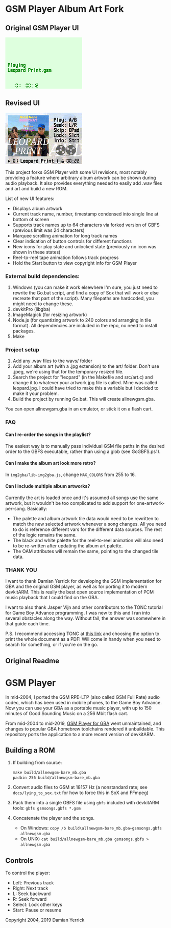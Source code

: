 # GSM Player Album Art Fork

## Original GSM Player UI

![Old screenshot](screenshot-old.png)

## Revised UI

![Screenshot](screencapture.gif)

This project forks GSM Player with some UI revisions, most notably providing a feature
where arbitrary album artwork can be shown during audio playback. It also provides
everything needed to easily add .wav files and art and build a new ROM.

List of new UI features:
- Displays album artwork
- Current track name, number, timestamp condensed into single line at bottom of screen
- Supports track names up to 64 characters via forked version of GBFS (previous limit was 24 characters)
- Marquee scrolling animation for long track names
- Clear indication of button controls for different functions
- New icons for play state and unlocked state (previously no icon was shown in these states)
- Reel-to-reel tape animation follows track progress
- Hold the Start button to view copyright info for GSM Player

### External build dependencies:
1. Windows (you can make it work elsewhere I'm sure, you just need to rewrite the Go.bat script, and find a copy of Sox that will work or else recreate that part of the script). Many filepaths are hardcoded, you might need to change these.
2. devkitPro (libgba)
3. ImageMagick (for resizing artwork)
4. Node.js (for quantizing artwork to 240 colors and arranging in tile format). All dependencies are included in the repo, no need to install packages.
5. Make

### Project setup
1. Add any .wav files to the wavs/ folder
2. Add your album art (with a .jpg extension) to the art/ folder. Don't use .jpeg, we're using that for the temporary resized file.
3. Search the project for "leopard" (in the Makefile and src/art.c) and change it to whatever your artwork jpg file is called. Mine was called leopard.jpg. I could have tried to make this a variable but I decided to make it your problem.
4. Build the project by running Go.bat. This will create allnewgsm.gba.

You can open allnewgsm.gba in an emulator, or stick it on a flash cart.

### FAQ

#### Can I re-order the songs in the playlist?

The easiest way is to manually pass individual GSM file paths in the desired order to the GBFS executable, rather than using a glob (see GoGBFS.ps1).

#### Can I make the album art look more retro?

In `img2gba/lib-img2gba.js`, change `MAX_COLORS` from 255 to 16.

#### Can I include multiple album artworks?

Currently the art is loaded once and it's assumed all songs use the same artwork, but
it wouldn't be too complicated to add support for one-artwork-per-song. Basically:
- The palette and album artwork tile data would need to be rewritten to match the new selected artwork whenever a song changes. All you need to do is reference different vars for the different data sources. The rest of the logic remains the same.
- The black and white palette for the reel-to-reel animation will also need to be re-written after updating the album art palette.
- The OAM attributes will remain the same, pointing to the changed tile data.

### THANK YOU

I want to thank Damian Yerrick for developing the GSM implementation for GBA and the original GSM player, as well as for porting it to modern devkitARM. This is really the best open source implementation of PCM music playback that I could find on the GBA.

I want to also thank Jasper Vijn and other contributors to the TONC tutorial for Game Boy Advance programming. I was new to this and I ran into several obstacles along the way. Without fail, the answer was somewhere in that guide each time.

P.S. I recommend accessing TONC at [this link](https://gbadev.net/tonc/) and choosing the option to print the whole document as a PDF! Will come in handy when you need to search for something, or if you're on the go.

## Original Readme

GSM Player
==========
In mid-2004, I ported the GSM RPE-LTP (also called GSM Full Rate)
audio codec, which has been used in mobile phones, to the Game Boy
Advance.  Now you can use your GBA as a portable music player, with
up to 150 minutes of Good Sounding Music on a 256 Mbit flash cart. 

From mid-2004 to mid-2019, [GSM Player for GBA] went unmaintained,
and changes to popular GBA homebrew toolchains rendered it
unbuildable.  This repository ports the application to a more
recent version of devkitARM.

[GSM Player for GBA]: https://pineight.com/gba/gsm/


Building a ROM
--------------
1. If building from source:

       make build/allnewgsm-bare_mb.gba
       padbin 256 build/allnewgsm-bare_mb.gba

2. Convert audio files to GSM at 18157 Hz (a nonstandard rate; see
   `docs/lying_to_sox.txt` for how to force this in SoX and FFmpeg)
3. Pack them into a single GBFS file using `gbfs` included with
   devkitARM tools: `gbfs gsmsongs.gbfs *.gsm`
4. Concatenate the player and the songs.
    - On Windows: `copy /b build\allnewgsm-bare_mb.gba+gsmsongs.gbfs allnewgsm.gba`
    - On UNIX: `cat build/allnewgsm-bare_mb.gba gsmsongs.gbfs > allnewgsm.gba`

Controls
--------
To control the player:

- Left: Previous track
- Right: Next track
- L: Seek backward
- R: Seek forward
- Select: Lock other keys
- Start: Pause or resume


Copyright 2004, 2019 Damian Yerrick
